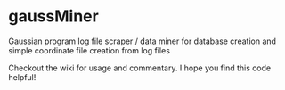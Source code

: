 # gaussMiner
<meta name="google-site-verification" content="LHzbwhtbjxVP95fZiwPdNCtAro3monZJ7hVDkb3xn18" />
Gaussian program log file scraper / data miner for database creation and simple coordinate file creation from log files

Checkout the wiki for usage and commentary.  I hope you find this code helpful!
